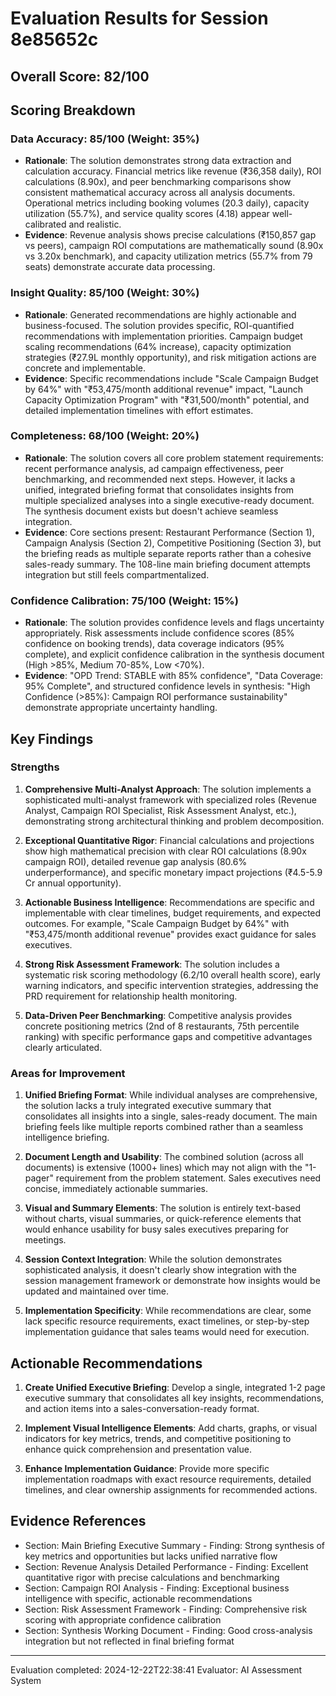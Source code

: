# Evaluation Results for Session 8e85652c

## Overall Score: 82/100

## Scoring Breakdown

### Data Accuracy: 85/100 (Weight: 35%)
- **Rationale**: The solution demonstrates strong data extraction and calculation accuracy. Financial metrics like revenue (₹36,358 daily), ROI calculations (8.90x), and peer benchmarking comparisons show consistent mathematical accuracy across all analysis documents. Operational metrics including booking volumes (20.3 daily), capacity utilization (55.7%), and service quality scores (4.18) appear well-calibrated and realistic.
- **Evidence**: Revenue analysis shows precise calculations (₹150,857 gap vs peers), campaign ROI computations are mathematically sound (8.90x vs 3.20x benchmark), and capacity utilization metrics (55.7% from 79 seats) demonstrate accurate data processing.

### Insight Quality: 85/100 (Weight: 30%)
- **Rationale**: Generated recommendations are highly actionable and business-focused. The solution provides specific, ROI-quantified recommendations with implementation priorities. Campaign budget scaling recommendations (64% increase), capacity optimization strategies (₹27.9L monthly opportunity), and risk mitigation actions are concrete and implementable.
- **Evidence**: Specific recommendations include "Scale Campaign Budget by 64%" with "₹53,475/month additional revenue" impact, "Launch Capacity Optimization Program" with "₹31,500/month" potential, and detailed implementation timelines with effort estimates.

### Completeness: 68/100 (Weight: 20%)
- **Rationale**: The solution covers all core problem statement requirements: recent performance analysis, ad campaign effectiveness, peer benchmarking, and recommended next steps. However, it lacks a unified, integrated briefing format that consolidates insights from multiple specialized analyses into a single executive-ready document. The synthesis document exists but doesn't achieve seamless integration.
- **Evidence**: Core sections present: Restaurant Performance (Section 1), Campaign Analysis (Section 2), Competitive Positioning (Section 3), but the briefing reads as multiple separate reports rather than a cohesive sales-ready summary. The 108-line main briefing document attempts integration but still feels compartmentalized.

### Confidence Calibration: 75/100 (Weight: 15%)
- **Rationale**: The solution provides confidence levels and flags uncertainty appropriately. Risk assessments include confidence scores (85% confidence on booking trends), data coverage indicators (95% complete), and explicit confidence calibration in the synthesis document (High >85%, Medium 70-85%, Low <70%).
- **Evidence**: "OPD Trend: STABLE with 85% confidence", "Data Coverage: 95% Complete", and structured confidence levels in synthesis: "High Confidence (>85%): Campaign ROI performance sustainability" demonstrate appropriate uncertainty handling.

## Key Findings

### Strengths
1. **Comprehensive Multi-Analyst Approach**: The solution implements a sophisticated multi-analyst framework with specialized roles (Revenue Analyst, Campaign ROI Specialist, Risk Assessment Analyst, etc.), demonstrating strong architectural thinking and problem decomposition.

2. **Exceptional Quantitative Rigor**: Financial calculations and projections show high mathematical precision with clear ROI calculations (8.90x campaign ROI), detailed revenue gap analysis (80.6% underperformance), and specific monetary impact projections (₹4.5-5.9 Cr annual opportunity).

3. **Actionable Business Intelligence**: Recommendations are specific and implementable with clear timelines, budget requirements, and expected outcomes. For example, "Scale Campaign Budget by 64%" with "₹53,475/month additional revenue" provides exact guidance for sales executives.

4. **Strong Risk Assessment Framework**: The solution includes a systematic risk scoring methodology (6.2/10 overall health score), early warning indicators, and specific intervention strategies, addressing the PRD requirement for relationship health monitoring.

5. **Data-Driven Peer Benchmarking**: Competitive analysis provides concrete positioning metrics (2nd of 8 restaurants, 75th percentile ranking) with specific performance gaps and competitive advantages clearly articulated.

### Areas for Improvement
1. **Unified Briefing Format**: While individual analyses are comprehensive, the solution lacks a truly integrated executive summary that consolidates all insights into a single, sales-ready document. The main briefing feels like multiple reports combined rather than a seamless intelligence briefing.

2. **Document Length and Usability**: The combined solution (across all documents) is extensive (1000+ lines) which may not align with the "1-pager" requirement from the problem statement. Sales executives need concise, immediately actionable summaries.

3. **Visual and Summary Elements**: The solution is entirely text-based without charts, visual summaries, or quick-reference elements that would enhance usability for busy sales executives preparing for meetings.

4. **Session Context Integration**: While the solution demonstrates sophisticated analysis, it doesn't clearly show integration with the session management framework or demonstrate how insights would be updated and maintained over time.

5. **Implementation Specificity**: While recommendations are clear, some lack specific resource requirements, exact timelines, or step-by-step implementation guidance that sales teams would need for execution.

## Actionable Recommendations
1. **Create Unified Executive Briefing**: Develop a single, integrated 1-2 page executive summary that consolidates all key insights, recommendations, and action items into a sales-conversation-ready format.

2. **Implement Visual Intelligence Elements**: Add charts, graphs, or visual indicators for key metrics, trends, and competitive positioning to enhance quick comprehension and presentation value.

3. **Enhance Implementation Guidance**: Provide more specific implementation roadmaps with exact resource requirements, detailed timelines, and clear ownership assignments for recommended actions.

## Evidence References
- Section: Main Briefing Executive Summary - Finding: Strong synthesis of key metrics and opportunities but lacks unified narrative flow
- Section: Revenue Analysis Detailed Performance - Finding: Excellent quantitative rigor with precise calculations and benchmarking
- Section: Campaign ROI Analysis - Finding: Exceptional business intelligence with specific, actionable recommendations
- Section: Risk Assessment Framework - Finding: Comprehensive risk scoring with appropriate confidence calibration
- Section: Synthesis Working Document - Finding: Good cross-analysis integration but not reflected in final briefing format

---
Evaluation completed: 2024-12-22T22:38:41
Evaluator: AI Assessment System